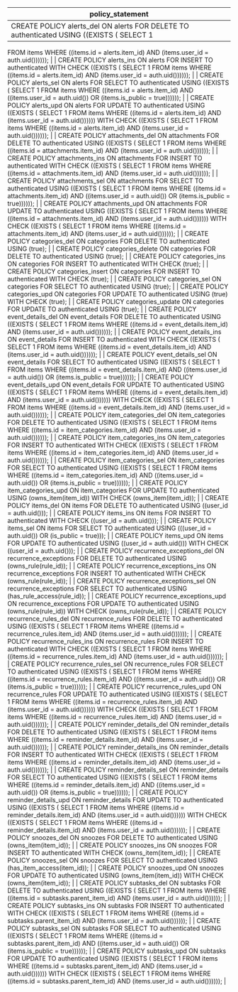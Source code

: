 | policy_statement                                                                                                                                                                                                                                                                                                                                 |
| ------------------------------------------------------------------------------------------------------------------------------------------------------------------------------------------------------------------------------------------------------------------------------------------------------------------------------------------------ |
| CREATE POLICY alerts_del ON alerts FOR DELETE TO authenticated USING ((EXISTS ( SELECT 1
   FROM items
  WHERE ((items.id = alerts.item_id) AND (items.user_id = auth.uid())))));                                                                                                                                                                |
| CREATE POLICY alerts_ins ON alerts FOR INSERT TO authenticated WITH CHECK ((EXISTS ( SELECT 1
   FROM items
  WHERE ((items.id = alerts.item_id) AND (items.user_id = auth.uid())))));                                                                                                                                                           |
| CREATE POLICY alerts_sel ON alerts FOR SELECT TO authenticated USING ((EXISTS ( SELECT 1
   FROM items
  WHERE ((items.id = alerts.item_id) AND ((items.user_id = auth.uid()) OR (items.is_public = true))))));                                                                                                                                  |
| CREATE POLICY alerts_upd ON alerts FOR UPDATE TO authenticated USING ((EXISTS ( SELECT 1
   FROM items
  WHERE ((items.id = alerts.item_id) AND (items.user_id = auth.uid()))))) WITH CHECK ((EXISTS ( SELECT 1
   FROM items
  WHERE ((items.id = alerts.item_id) AND (items.user_id = auth.uid())))));                                         |
| CREATE POLICY attachments_del ON attachments FOR DELETE TO authenticated USING ((EXISTS ( SELECT 1
   FROM items
  WHERE ((items.id = attachments.item_id) AND (items.user_id = auth.uid())))));                                                                                                                                                 |
| CREATE POLICY attachments_ins ON attachments FOR INSERT TO authenticated WITH CHECK ((EXISTS ( SELECT 1
   FROM items
  WHERE ((items.id = attachments.item_id) AND (items.user_id = auth.uid())))));                                                                                                                                            |
| CREATE POLICY attachments_sel ON attachments FOR SELECT TO authenticated USING ((EXISTS ( SELECT 1
   FROM items
  WHERE ((items.id = attachments.item_id) AND ((items.user_id = auth.uid()) OR (items.is_public = true))))));                                                                                                                   |
| CREATE POLICY attachments_upd ON attachments FOR UPDATE TO authenticated USING ((EXISTS ( SELECT 1
   FROM items
  WHERE ((items.id = attachments.item_id) AND (items.user_id = auth.uid()))))) WITH CHECK ((EXISTS ( SELECT 1
   FROM items
  WHERE ((items.id = attachments.item_id) AND (items.user_id = auth.uid())))));                     |
| CREATE POLICY categories_del ON categories FOR DELETE TO authenticated USING (true);                                                                                                                                                                                                                                                             |
| CREATE POLICY categories_delete ON categories FOR DELETE TO authenticated USING (true);                                                                                                                                                                                                                                                          |
| CREATE POLICY categories_ins ON categories FOR INSERT TO authenticated WITH CHECK (true);                                                                                                                                                                                                                                                        |
| CREATE POLICY categories_insert ON categories FOR INSERT TO authenticated WITH CHECK (true);                                                                                                                                                                                                                                                     |
| CREATE POLICY categories_sel ON categories FOR SELECT TO authenticated USING (true);                                                                                                                                                                                                                                                             |
| CREATE POLICY categories_upd ON categories FOR UPDATE TO authenticated USING (true) WITH CHECK (true);                                                                                                                                                                                                                                           |
| CREATE POLICY categories_update ON categories FOR UPDATE TO authenticated USING (true);                                                                                                                                                                                                                                                          |
| CREATE POLICY event_details_del ON event_details FOR DELETE TO authenticated USING ((EXISTS ( SELECT 1
   FROM items
  WHERE ((items.id = event_details.item_id) AND (items.user_id = auth.uid())))));                                                                                                                                           |
| CREATE POLICY event_details_ins ON event_details FOR INSERT TO authenticated WITH CHECK ((EXISTS ( SELECT 1
   FROM items
  WHERE ((items.id = event_details.item_id) AND (items.user_id = auth.uid())))));                                                                                                                                      |
| CREATE POLICY event_details_sel ON event_details FOR SELECT TO authenticated USING ((EXISTS ( SELECT 1
   FROM items
  WHERE ((items.id = event_details.item_id) AND ((items.user_id = auth.uid()) OR (items.is_public = true))))));                                                                                                             |
| CREATE POLICY event_details_upd ON event_details FOR UPDATE TO authenticated USING ((EXISTS ( SELECT 1
   FROM items
  WHERE ((items.id = event_details.item_id) AND (items.user_id = auth.uid()))))) WITH CHECK ((EXISTS ( SELECT 1
   FROM items
  WHERE ((items.id = event_details.item_id) AND (items.user_id = auth.uid())))));             |
| CREATE POLICY item_categories_del ON item_categories FOR DELETE TO authenticated USING ((EXISTS ( SELECT 1
   FROM items
  WHERE ((items.id = item_categories.item_id) AND (items.user_id = auth.uid())))));                                                                                                                                     |
| CREATE POLICY item_categories_ins ON item_categories FOR INSERT TO authenticated WITH CHECK ((EXISTS ( SELECT 1
   FROM items
  WHERE ((items.id = item_categories.item_id) AND (items.user_id = auth.uid())))));                                                                                                                                |
| CREATE POLICY item_categories_sel ON item_categories FOR SELECT TO authenticated USING ((EXISTS ( SELECT 1
   FROM items
  WHERE ((items.id = item_categories.item_id) AND ((items.user_id = auth.uid()) OR (items.is_public = true))))));                                                                                                       |
| CREATE POLICY item_categories_upd ON item_categories FOR UPDATE TO authenticated USING (owns_item(item_id)) WITH CHECK (owns_item(item_id));                                                                                                                                                                                                     |
| CREATE POLICY items_del ON items FOR DELETE TO authenticated USING ((user_id = auth.uid()));                                                                                                                                                                                                                                                     |
| CREATE POLICY items_ins ON items FOR INSERT TO authenticated WITH CHECK ((user_id = auth.uid()));                                                                                                                                                                                                                                                |
| CREATE POLICY items_sel ON items FOR SELECT TO authenticated USING (((user_id = auth.uid()) OR (is_public = true)));                                                                                                                                                                                                                             |
| CREATE POLICY items_upd ON items FOR UPDATE TO authenticated USING ((user_id = auth.uid())) WITH CHECK ((user_id = auth.uid()));                                                                                                                                                                                                                 |
| CREATE POLICY recurrence_exceptions_del ON recurrence_exceptions FOR DELETE TO authenticated USING (owns_rule(rule_id));                                                                                                                                                                                                                         |
| CREATE POLICY recurrence_exceptions_ins ON recurrence_exceptions FOR INSERT TO authenticated WITH CHECK (owns_rule(rule_id));                                                                                                                                                                                                                    |
| CREATE POLICY recurrence_exceptions_sel ON recurrence_exceptions FOR SELECT TO authenticated USING (has_rule_access(rule_id));                                                                                                                                                                                                                   |
| CREATE POLICY recurrence_exceptions_upd ON recurrence_exceptions FOR UPDATE TO authenticated USING (owns_rule(rule_id)) WITH CHECK (owns_rule(rule_id));                                                                                                                                                                                         |
| CREATE POLICY recurrence_rules_del ON recurrence_rules FOR DELETE TO authenticated USING ((EXISTS ( SELECT 1
   FROM items
  WHERE ((items.id = recurrence_rules.item_id) AND (items.user_id = auth.uid())))));                                                                                                                                  |
| CREATE POLICY recurrence_rules_ins ON recurrence_rules FOR INSERT TO authenticated WITH CHECK ((EXISTS ( SELECT 1
   FROM items
  WHERE ((items.id = recurrence_rules.item_id) AND (items.user_id = auth.uid())))));                                                                                                                             |
| CREATE POLICY recurrence_rules_sel ON recurrence_rules FOR SELECT TO authenticated USING ((EXISTS ( SELECT 1
   FROM items
  WHERE ((items.id = recurrence_rules.item_id) AND ((items.user_id = auth.uid()) OR (items.is_public = true))))));                                                                                                    |
| CREATE POLICY recurrence_rules_upd ON recurrence_rules FOR UPDATE TO authenticated USING ((EXISTS ( SELECT 1
   FROM items
  WHERE ((items.id = recurrence_rules.item_id) AND (items.user_id = auth.uid()))))) WITH CHECK ((EXISTS ( SELECT 1
   FROM items
  WHERE ((items.id = recurrence_rules.item_id) AND (items.user_id = auth.uid()))))); |
| CREATE POLICY reminder_details_del ON reminder_details FOR DELETE TO authenticated USING ((EXISTS ( SELECT 1
   FROM items
  WHERE ((items.id = reminder_details.item_id) AND (items.user_id = auth.uid())))));                                                                                                                                  |
| CREATE POLICY reminder_details_ins ON reminder_details FOR INSERT TO authenticated WITH CHECK ((EXISTS ( SELECT 1
   FROM items
  WHERE ((items.id = reminder_details.item_id) AND (items.user_id = auth.uid())))));                                                                                                                             |
| CREATE POLICY reminder_details_sel ON reminder_details FOR SELECT TO authenticated USING ((EXISTS ( SELECT 1
   FROM items
  WHERE ((items.id = reminder_details.item_id) AND ((items.user_id = auth.uid()) OR (items.is_public = true))))));                                                                                                    |
| CREATE POLICY reminder_details_upd ON reminder_details FOR UPDATE TO authenticated USING ((EXISTS ( SELECT 1
   FROM items
  WHERE ((items.id = reminder_details.item_id) AND (items.user_id = auth.uid()))))) WITH CHECK ((EXISTS ( SELECT 1
   FROM items
  WHERE ((items.id = reminder_details.item_id) AND (items.user_id = auth.uid()))))); |
| CREATE POLICY snoozes_del ON snoozes FOR DELETE TO authenticated USING (owns_item(item_id));                                                                                                                                                                                                                                                     |
| CREATE POLICY snoozes_ins ON snoozes FOR INSERT TO authenticated WITH CHECK (owns_item(item_id));                                                                                                                                                                                                                                                |
| CREATE POLICY snoozes_sel ON snoozes FOR SELECT TO authenticated USING (has_item_access(item_id));                                                                                                                                                                                                                                               |
| CREATE POLICY snoozes_upd ON snoozes FOR UPDATE TO authenticated USING (owns_item(item_id)) WITH CHECK (owns_item(item_id));                                                                                                                                                                                                                     |
| CREATE POLICY subtasks_del ON subtasks FOR DELETE TO authenticated USING ((EXISTS ( SELECT 1
   FROM items
  WHERE ((items.id = subtasks.parent_item_id) AND (items.user_id = auth.uid())))));                                                                                                                                                   |
| CREATE POLICY subtasks_ins ON subtasks FOR INSERT TO authenticated WITH CHECK ((EXISTS ( SELECT 1
   FROM items
  WHERE ((items.id = subtasks.parent_item_id) AND (items.user_id = auth.uid())))));                                                                                                                                              |
| CREATE POLICY subtasks_sel ON subtasks FOR SELECT TO authenticated USING ((EXISTS ( SELECT 1
   FROM items
  WHERE ((items.id = subtasks.parent_item_id) AND ((items.user_id = auth.uid()) OR (items.is_public = true))))));                                                                                                                     |
| CREATE POLICY subtasks_upd ON subtasks FOR UPDATE TO authenticated USING ((EXISTS ( SELECT 1
   FROM items
  WHERE ((items.id = subtasks.parent_item_id) AND (items.user_id = auth.uid()))))) WITH CHECK ((EXISTS ( SELECT 1
   FROM items
  WHERE ((items.id = subtasks.parent_item_id) AND (items.user_id = auth.uid())))));                   |